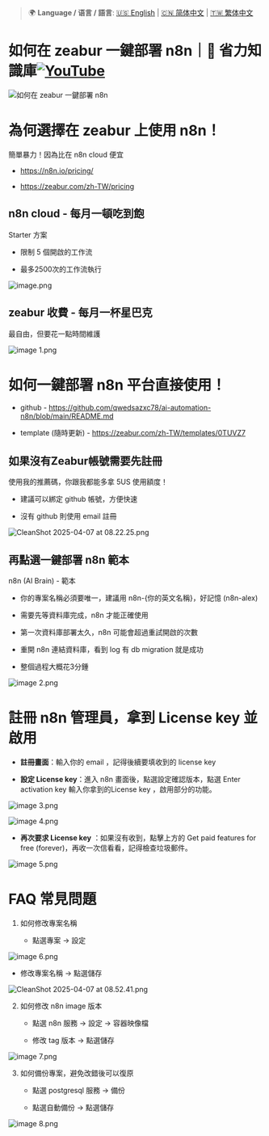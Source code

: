 > 🌍 **Language / 语言 / 語言**: [🇺🇸 English](./readme-en.md) | [🇨🇳 简体中文](./readme-cn.md) | [🇹🇼 繁体中文](./readme.md)

# 如何在 zeabur 一鍵部署 n8n｜🧠 省力知識庫[![YouTube](https://img.shields.io/badge/Watch%20on-YouTube-red?logo=youtube)](https://youtu.be/tglGHWaSWc8)

![如何在 zeabur 一鍵部署 n8n](https://github.com/qwedsazxc78/ai-automation-n8n/blob/main/n8n/13-deploy-zubear/cover.png?raw=true)

# 為何選擇在 zeabur 上使用 n8n！

簡單暴力！因為比在 n8n cloud 便宜

* <https://n8n.io/pricing/>

* <https://zeabur.com/zh-TW/pricing>

## n8n cloud - 每月一頓吃到飽

Starter 方案

* 限制 5 個開啟的工作流

* 最多2500次的工作流執行

![image.png](./docs/image.png)

## zeabur 收費 - 每月一杯星巴克

最自由，但要花一點時間維護

![image 1.png](./docs/image%201.png)

# 如何一鍵部署 n8n 平台直接使用！
* github - <https://github.com/qwedsazxc78/ai-automation-n8n/blob/main/README.md>

* template (隨時更新) - <https://zeabur.com/zh-TW/templates/0TUVZ7>

## 如果沒有Zeabur帳號需要先註冊

使用我的推薦碼，你跟我都能多拿 5US 使用額度！

* 建議可以綁定 github 帳號，方便快速

* 沒有 github 則使用 email 註冊

![CleanShot 2025-04-07 at 08.22.25.png](./docs/CleanShot%202025-04-07%20at%2008.22.25.png)

## 再點選一鍵部署 n8n 範本

n8n (AI Brain) - 範本

* 你的專案名稱必須要唯一，建議用 n8n-{你的英文名稱}，好記憶 (n8n-alex)

* 需要先等資料庫完成，n8n 才能正確使用

* 第一次資料庫部署太久，n8n 可能會超過重試開啟的次數

* 重開 n8n 連結資料庫，看到 log 有 db migration 就是成功

* 整個過程大概花3分鍾

![image 2.png](./docs/image%202.png)

# 註冊 n8n 管理員，拿到 License key 並啟用
* **註冊畫面**：輸入你的 email ，記得後續要填收到的 license key

* **設定 License key**：進入 n8n 畫面後，點選設定確認版本，點選 Enter activation key 輸入你拿到的License key ，啟用部分的功能。

![image 3.png](./docs/image%203.png)

![image 4.png](./docs/image%204.png)

* **再次要求 License key** ：如果沒有收到，點擊上方的 Get paid features for free (forever)，再收一次信看看，記得檢查垃圾郵件。

![image 5.png](./docs/image%205.png)

# FAQ 常見問題
1. 如何修改專案名稱

   - 點選專案 → 設定

![image 6.png](./docs/image%206.png)

   - 修改專案名稱 → 點選儲存

![CleanShot 2025-04-07 at 08.52.41.png](./docs/CleanShot%202025-04-07%20at%2008.52.41.png)

2. 如何修改 n8n image 版本

   - 點選 n8n 服務 → 設定 → 容器映像檔

   - 修改 tag 版本  → 點選儲存

![image 7.png](./docs/image%207.png)

3. 如何備份專案，避免改錯後可以復原

   - 點選 postgresql 服務 → 備份

   - 點選自動備份 → 點選儲存

![image 8.png](./docs/image%208.png)

